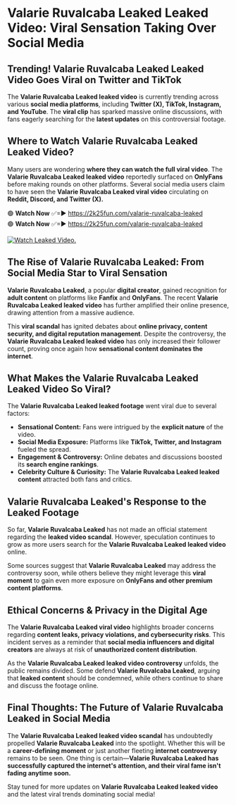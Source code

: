 # Valarie Ruvalcaba Leaked Leaked Video: Viral Sensation Taking Over Social Media

## **Trending! Valarie Ruvalcaba Leaked Leaked Video Goes Viral on Twitter and TikTok**
The **Valarie Ruvalcaba Leaked leaked video** is currently trending across various **social media platforms**, including **Twitter (X), TikTok, Instagram, and YouTube**. The **viral clip** has sparked massive online discussions, with fans eagerly searching for the **latest updates** on this controversial footage.

## **Where to Watch Valarie Ruvalcaba Leaked Leaked Video?**
Many users are wondering **where they can watch the full viral video**. The **Valarie Ruvalcaba Leaked leaked video** reportedly surfaced on **OnlyFans** before making rounds on other platforms. Several social media users claim to have seen the **Valarie Ruvalcaba Leaked viral video** circulating on **Reddit, Discord, and Twitter (X).**

🟢 **Watch Now** ✅=► https://2k25fun.com/valarie-ruvalcaba-leaked  
🟢 **Watch Now** ✅=► https://2k25fun.com/valarie-ruvalcaba-leaked  

[![Watch Leaked Video.](https://miro.medium.com/v2/resize:fit:828/format:webp/1*cilzJN44JGOrTw9NJCrNHA.gif "Watch Leaked Video")](https://2k25fun.com/valarie-ruvalcaba-leaked)

## **The Rise of Valarie Ruvalcaba Leaked: From Social Media Star to Viral Sensation**
**Valarie Ruvalcaba Leaked**, a popular **digital creator**, gained recognition for **adult content** on platforms like **Fanfix** and **OnlyFans**. The recent **Valarie Ruvalcaba Leaked leaked video** has further amplified their online presence, drawing attention from a massive audience.

This **viral scandal** has ignited debates about **online privacy, content security, and digital reputation management**. Despite the controversy, the **Valarie Ruvalcaba Leaked leaked video** has only increased their follower count, proving once again how **sensational content dominates the internet**.

## **What Makes the Valarie Ruvalcaba Leaked Leaked Video So Viral?**
The **Valarie Ruvalcaba Leaked leaked footage** went viral due to several factors:
- **Sensational Content:** Fans were intrigued by the **explicit nature** of the video.
- **Social Media Exposure:** Platforms like **TikTok, Twitter, and Instagram** fueled the spread.
- **Engagement & Controversy:** Online debates and discussions boosted its **search engine rankings**.
- **Celebrity Culture & Curiosity:** The **Valarie Ruvalcaba Leaked leaked content** attracted both fans and critics.

## **Valarie Ruvalcaba Leaked's Response to the Leaked Footage**
So far, **Valarie Ruvalcaba Leaked** has not made an official statement regarding the **leaked video scandal**. However, speculation continues to grow as more users search for the **Valarie Ruvalcaba Leaked leaked video** online.

Some sources suggest that **Valarie Ruvalcaba Leaked** may address the controversy soon, while others believe they might leverage this **viral moment** to gain even more exposure on **OnlyFans and other premium content platforms**.

## **Ethical Concerns & Privacy in the Digital Age**
The **Valarie Ruvalcaba Leaked viral video** highlights broader concerns regarding **content leaks, privacy violations, and cybersecurity risks**. This incident serves as a reminder that **social media influencers and digital creators** are always at risk of **unauthorized content distribution**.

As the **Valarie Ruvalcaba Leaked leaked video controversy** unfolds, the public remains divided. Some defend **Valarie Ruvalcaba Leaked**, arguing that **leaked content** should be condemned, while others continue to share and discuss the footage online.

## **Final Thoughts: The Future of Valarie Ruvalcaba Leaked in Social Media**
The **Valarie Ruvalcaba Leaked leaked video scandal** has undoubtedly propelled **Valarie Ruvalcaba Leaked** into the spotlight. Whether this will be a **career-defining moment** or just another fleeting **internet controversy** remains to be seen. One thing is certain—**Valarie Ruvalcaba Leaked has successfully captured the internet's attention, and their viral fame isn't fading anytime soon.**

Stay tuned for more updates on **Valarie Ruvalcaba Leaked leaked video** and the latest viral trends dominating social media!